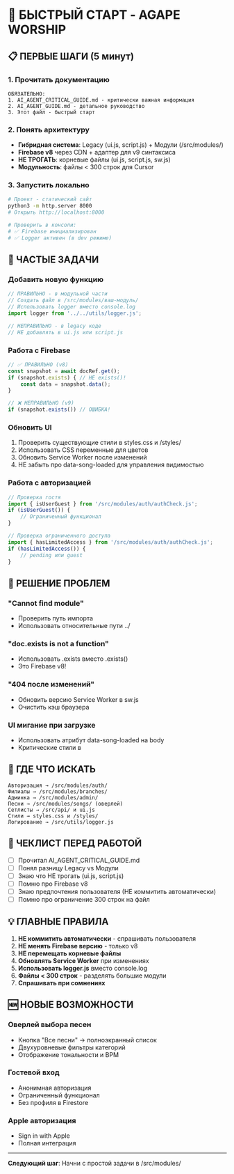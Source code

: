 # 🚀 БЫСТРЫЙ СТАРТ - AGAPE WORSHIP

## 📋 ПЕРВЫЕ ШАГИ (5 минут)

### 1. Прочитать документацию
```
ОБЯЗАТЕЛЬНО:
1. AI_AGENT_CRITICAL_GUIDE.md - критически важная информация
2. AI_AGENT_GUIDE.md - детальное руководство
3. Этот файл - быстрый старт
```

### 2. Понять архитектуру
- **Гибридная система**: Legacy (ui.js, script.js) + Модули (/src/modules/)
- **Firebase v8** через CDN + адаптер для v9 синтаксиса
- **НЕ ТРОГАТЬ**: корневые файлы (ui.js, script.js, sw.js)
- **Модульность**: файлы < 300 строк для Cursor

### 3. Запустить локально
```bash
# Проект - статический сайт
python3 -m http.server 8000
# Открыть http://localhost:8000

# Проверить в консоли:
# ✅ Firebase инициализирован
# ✅ Logger активен (в dev режиме)
```

## 🔧 ЧАСТЫЕ ЗАДАЧИ

### Добавить новую функцию
```javascript
// ПРАВИЛЬНО - в модульной части
// Создать файл в /src/modules/ваш-модуль/
// Использовать logger вместо console.log
import logger from '../../utils/logger.js';

// НЕПРАВИЛЬНО - в legacy коде
// НЕ добавлять в ui.js или script.js
```

### Работа с Firebase
```javascript
// ✅ ПРАВИЛЬНО (v8)
const snapshot = await docRef.get();
if (snapshot.exists) { // НЕ exists()!
    const data = snapshot.data();
}

// ❌ НЕПРАВИЛЬНО (v9)
if (snapshot.exists()) // ОШИБКА!
```

### Обновить UI
1. Проверить существующие стили в styles.css и /styles/
2. Использовать CSS переменные для цветов
3. Обновить Service Worker после изменений
4. НЕ забыть про data-song-loaded для управления видимостью

### Работа с авторизацией
```javascript
// Проверка гостя
import { isUserGuest } from '/src/modules/auth/authCheck.js';
if (isUserGuest()) {
    // Ограниченный функционал
}

// Проверка ограниченного доступа
import { hasLimitedAccess } from '/src/modules/auth/authCheck.js';
if (hasLimitedAccess()) {
    // pending или guest
}
```

## 🐛 РЕШЕНИЕ ПРОБЛЕМ

### "Cannot find module"
- Проверить путь импорта
- Использовать относительные пути ../

### "doc.exists is not a function"  
- Использовать .exists вместо .exists()
- Это Firebase v8!

### "404 после изменений"
- Обновить версию Service Worker в sw.js
- Очистить кэш браузера

### UI мигание при загрузке
- Использовать атрибут data-song-loaded на body
- Критические стили в <head>

## 📁 ГДЕ ЧТО ИСКАТЬ

```
Авторизация → /src/modules/auth/
Филиалы → /src/modules/branches/
Админка → /src/modules/admin/
Песни → /src/modules/songs/ (оверлей)
Сетлисты → /src/api/ и ui.js
Стили → styles.css и /styles/
Логирование → /src/utils/logger.js
```

## 🚦 ЧЕКЛИСТ ПЕРЕД РАБОТОЙ

- [ ] Прочитал AI_AGENT_CRITICAL_GUIDE.md
- [ ] Понял разницу Legacy vs Модули
- [ ] Знаю что НЕ трогать (ui.js, script.js)
- [ ] Помню про Firebase v8
- [ ] Знаю предпочтения пользователя (НЕ коммитить автоматически)
- [ ] Помню про ограничение 300 строк на файл

## 💡 ГЛАВНЫЕ ПРАВИЛА

1. **НЕ коммитить автоматически** - спрашивать пользователя
2. **НЕ менять Firebase версию** - только v8
3. **НЕ перемещать корневые файлы**
4. **Обновлять Service Worker** при изменениях
5. **Использовать logger.js** вместо console.log
6. **Файлы < 300 строк** - разделять большие модули
7. **Спрашивать при сомнениях**

## 🆕 НОВЫЕ ВОЗМОЖНОСТИ

### Оверлей выбора песен
- Кнопка "Все песни" → полноэкранный список
- Двухуровневые фильтры категорий
- Отображение тональности и BPM

### Гостевой вход
- Анонимная авторизация
- Ограниченный функционал
- Без профиля в Firestore

### Apple авторизация
- Sign in with Apple
- Полная интеграция

---
**Следующий шаг**: Начни с простой задачи в /src/modules/